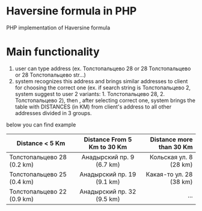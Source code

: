 # Haversine formula in PHP
PHP implementation of Haversine formula

# Main functionality

1. user can type address (ex. Толстопальцево 28 or 28 Толстопальцево or 28 Толстопальцево str...)
2. system recognizes this address and brings similar addresses to client for choosing the correct one (ex. if search string is Толстопальцево 2, system suggest to user 2 variants: 1. Толстопальцево 28, 2. Толстопальцево 2), then , after selecting  correct one, system brings the table with DISTANCES (in KM) from client's address to all other addresses divided in 3 groups.

below you can find example

| Distance < 5 Km        | Distance From 5 Km to 30 Km           | Distance more than 30 Km  |
| ------------- |:-------------:| -----:|
| Толстопальцево 28 (0.2 km)      | Анадырский пр. 9 (6.7 km) | Кольская ул. 8 (28 km) |
| Толстопальцево 25 (0.4 km)      | Анадырский пр. 19 (9.1 km)      |   Какая-то ул. 28 (38 km) |
| Толстопальцево 22 (0.9 km) | Анадырский пр. 32 (9.5 km)      |    ... |
